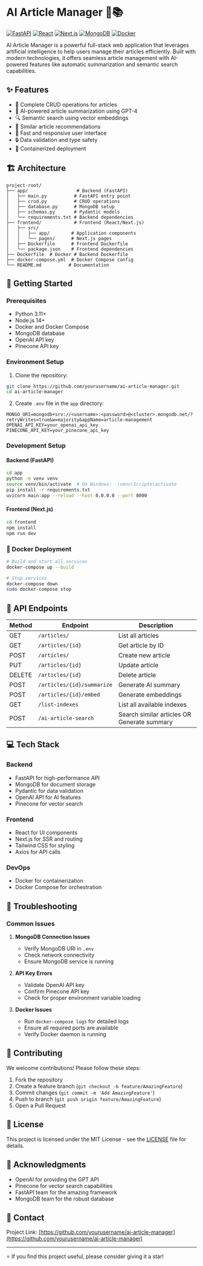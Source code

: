 # AI Article Manager 🤖📚

[![FastAPI](https://img.shields.io/badge/FastAPI-005571?style=for-the-badge&logo=fastapi)](https://fastapi.tiangolo.com)
[![React](https://img.shields.io/badge/React-20232A?style=for-the-badge&logo=react&logoColor=61DAFB)](https://reactjs.org)
[![Next.js](https://img.shields.io/badge/Next.js-000000?style=for-the-badge&logo=next.js&logoColor=white)](https://nextjs.org)
[![MongoDB](https://img.shields.io/badge/MongoDB-4EA94B?style=for-the-badge&logo=mongodb&logoColor=white)](https://www.mongodb.com)
[![Docker](https://img.shields.io/badge/Docker-2CA5E0?style=for-the-badge&logo=docker&logoColor=white)](https://www.docker.com)

AI Article Manager is a powerful full-stack web application that leverages artificial intelligence to help users manage their articles efficiently. Built with modern technologies, it offers seamless article management with AI-powered features like automatic summarization and semantic search capabilities.

## ✨ Features

- 📝 Complete CRUD operations for articles
- 🤖 AI-powered article summarization using GPT-4
- 🔍 Semantic search using vector embeddings
- 🎯 Similar article recommendations
- 🚀 Fast and responsive user interface
- 🔒 Data validation and type safety
- 🐳 Containerized deployment

## 🏗️ Architecture

```
project-root/
├── app/                  # Backend (FastAPI)
│   ├── main.py          # FastAPI entry point
│   ├── crud.py          # CRUD operations
│   ├── database.py      # MongoDB setup
│   ├── schemas.py       # Pydantic models
│   └── requirements.txt # Backend dependencies
├── frontend/            # Frontend (React/Next.js)
│   ├── src/
│   │   ├── app/        # Application components
│   │   └── pages/      # Next.js pages
│   ├── Dockerfile      # Frontend Dockerfile
│   └── package.json    # Frontend dependencies
├── Dockerfile  # Docker # Backend Dockerfile
├── docker-compose.yml  # Docker Compose config
└── README.md          # Documentation
```

## 🚀 Getting Started

### Prerequisites

- Python 3.11+
- Node.js 14+
- Docker and Docker Compose
- MongoDB database
- OpenAI API key
- Pinecone API key

### Environment Setup

1. Clone the repository:
```bash
git clone https://github.com/yourusername/ai-article-manager.git
cd ai-article-manager
```

2. Create `.env` file in the `app` directory:
```env
MONGO_URI=mongodb+srv://<username>:<password>@<cluster>.mongodb.net/?retryWrites=true&w=majority&appName=article-management
OPENAI_API_KEY=your_openai_api_key
PINECONE_API_KEY=your_pinecone_api_key
```

### Development Setup

#### Backend (FastAPI)

```bash
cd app
python -m venv venv
source venv/bin/activate  # On Windows: .\venv\Scripts\activate
pip install -r requirements.txt
uvicorn main:app --reload --host 0.0.0.0 --port 8000
```

#### Frontend (Next.js)

```bash
cd frontend
npm install
npm run dev
```

### 🐳 Docker Deployment

```bash
# Build and start all services
docker-compose up --build

# Stop services
docker-compose down
sudo docker-compose stop
```

## 🔌 API Endpoints

| Method | Endpoint | Description |
|--------|----------|-------------|
| GET | `/articles/` | List all articles |
| GET | `/articles/{id}` | Get article by ID |
| POST | `/articles/` | Create new article |
| PUT | `/articles/{id}` | Update article |
| DELETE | `/articles/{id}` | Delete article |
| POST | `/articles/{id}/summarize` | Generate AI summary |
| POST | `/articles/{id}/embed` | Generate embeddings |
| GET | `/list-indexes` | List all available indexes |
| POST | `/ai-article-search` | Search similar articles OR Generate summary |


## 💻 Tech Stack

### Backend
- FastAPI for high-performance API
- MongoDB for document storage
- Pydantic for data validation
- OpenAI API for AI features
- Pinecone for vector search

### Frontend
- React for UI components
- Next.js for SSR and routing
- Tailwind CSS for styling
- Axios for API calls

### DevOps
- Docker for containerization
- Docker Compose for orchestration

## 🔧 Troubleshooting

### Common Issues

1. **MongoDB Connection Issues**
   - Verify MongoDB URI in `.env`
   - Check network connectivity
   - Ensure MongoDB service is running

2. **API Key Errors**
   - Validate OpenAI API key
   - Confirm Pinecone API key
   - Check for proper environment variable loading

3. **Docker Issues**
   - Run `docker-compose logs` for detailed logs
   - Ensure all required ports are available
   - Verify Docker daemon is running

## 🤝 Contributing

We welcome contributions! Please follow these steps:

1. Fork the repository
2. Create a feature branch (`git checkout -b feature/AmazingFeature`)
3. Commit changes (`git commit -m 'Add AmazingFeature'`)
4. Push to branch (`git push origin feature/AmazingFeature`)
5. Open a Pull Request

## 📝 License

This project is licensed under the MIT License - see the [LICENSE](LICENSE) file for details.

## 🙏 Acknowledgments

- OpenAI for providing the GPT API
- Pinecone for vector search capabilities
- FastAPI team for the amazing framework
- MongoDB team for the robust database

## 📧 Contact

Project Link: [https://github.com/yourusername/ai-article-manager](https://github.com/yourusername/ai-article-manager)

---

⭐️ If you find this project useful, please consider giving it a star!
